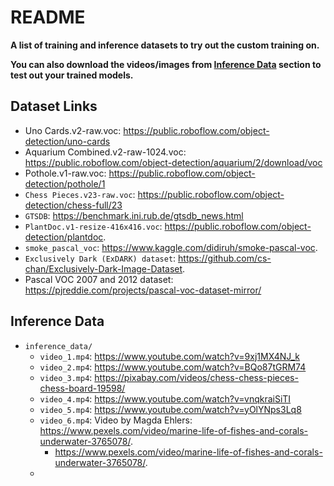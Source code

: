 # README



**A list of training and inference datasets to try out the custom training on.**

**You can also download the videos/images from [Inference Data](#Inference-Data) section to test out your trained models.**



## Dataset Links 

* Uno Cards.v2-raw.voc: https://public.roboflow.com/object-detection/uno-cards
* Aquarium Combined.v2-raw-1024.voc: https://public.roboflow.com/object-detection/aquarium/2/download/voc
* Pothole.v1-raw.voc: https://public.roboflow.com/object-detection/pothole/1
* `Chess Pieces.v23-raw.voc`: https://public.roboflow.com/object-detection/chess-full/23
* `GTSDB`: https://benchmark.ini.rub.de/gtsdb_news.html
* `PlantDoc.v1-resize-416x416.voc`: https://public.roboflow.com/object-detection/plantdoc.
* `smoke_pascal_voc`: https://www.kaggle.com/didiruh/smoke-pascal-voc.
* `Exclusively Dark (ExDARK) dataset`: https://github.com/cs-chan/Exclusively-Dark-Image-Dataset.
* Pascal VOC 2007 and 2012 dataset: https://pjreddie.com/projects/pascal-voc-dataset-mirror/



## Inference Data

* `inference_data/`
  * `video_1.mp4`: https://www.youtube.com/watch?v=9xj1MX4NJ_k
  * `video_2.mp4`: https://www.youtube.com/watch?v=BQo87tGRM74
  * `video_3.mp4`: https://pixabay.com/videos/chess-chess-pieces-chess-board-19598/
  * `video_4.mp4`: https://www.youtube.com/watch?v=vnqkraiSiTI
  * `video_5.mp4`: https://www.youtube.com/watch?v=yOlYNps3Lq8
  * `video_6.mp4`: Video by Magda Ehlers: https://www.pexels.com/video/marine-life-of-fishes-and-corals-underwater-3765078/.
    * https://www.pexels.com/video/marine-life-of-fishes-and-corals-underwater-3765078/.
  * 